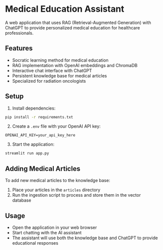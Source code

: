 # Medical Education Assistant

A web application that uses RAG (Retrieval-Augmented Generation) with ChatGPT to provide personalized medical education for healthcare professionals.

## Features

- Socratic learning method for medical education
- RAG implementation with OpenAI embeddings and ChromaDB
- Interactive chat interface with ChatGPT
- Persistent knowledge base for medical articles
- Specialized for radiation oncologists

## Setup

1. Install dependencies:
```bash
pip install -r requirements.txt
```

2. Create a `.env` file with your OpenAI API key:
```
OPENAI_API_KEY=your_api_key_here
```

3. Start the application:
```bash
streamlit run app.py
```

## Adding Medical Articles

To add new medical articles to the knowledge base:

1. Place your articles in the `articles` directory
2. Run the ingestion script to process and store them in the vector database

## Usage

- Open the application in your web browser
- Start chatting with the AI assistant
- The assistant will use both the knowledge base and ChatGPT to provide educational responses
